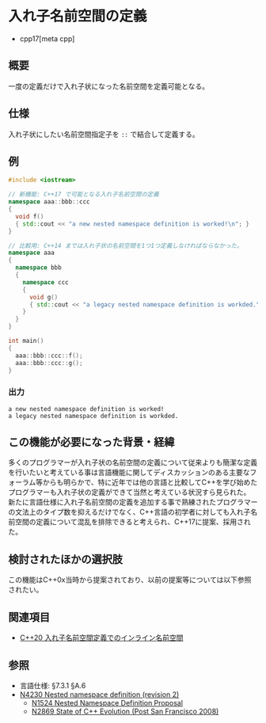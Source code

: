 # 入れ子名前空間の定義
* cpp17[meta cpp]

## 概要
一度の定義だけで入れ子状になった名前空間を定義可能となる。

## 仕様

入れ子状にしたい名前空間指定子を `::` で結合して定義する。

## 例
```cpp example
#include <iostream>

// 新機能: C++17 で可能となる入れ子名前空間の定義
namespace aaa::bbb::ccc
{
  void f()
  { std::cout << "a new nested namespace definition is worked!\n"; }
}

// 比較用: C++14 までは入れ子状の名前空間を1つ1つ定義しなければならなかった。
namespace aaa
{
  namespace bbb
  {
    namespace ccc
    {
      void g()
      { std::cout << "a legacy nested namespace definition is workded.\n"; }
    }
  }
}

int main()
{
  aaa::bbb::ccc::f();
  aaa::bbb::ccc::g();
}
```

### 出力
```
a new nested namespace definition is worked!
a legacy nested namespace definition is workded.
```

## この機能が必要になった背景・経緯
多くのプログラマーが入れ子状の名前空間の定義について従来よりも簡潔な定義を行いたいと考えている事は言語機能に関してディスカッションのある主要なフォーラム等からも明らかで、特に近年では他の言語と比較してC++を学び始めたプログラマーも入れ子状の定義ができて当然と考えている状況すら見られた。
新たに言語仕様に入れ子名前空間の定義を追加する事で熟練されたプログラマーの文法上のタイプ数を抑えるだけでなく、C++言語の初学者に対しても入れ子名前空間の定義について混乱を排除できると考えられ、C++17に提案、採用された。

## 検討されたほかの選択肢
この機能はC++0x当時から提案されており、以前の提案等については以下参照されたい。


## 関連項目
- [C++20 入れ子名前空間定義でのインライン名前空間](/lang/cpp20/nested_inline_mamespaces.md)


## 参照
- 言語仕様: §7.3.1 §A.6
- [N4230 Nested namespace definition (revision 2)](http://www.open-std.org/jtc1/sc22/wg21/docs/papers/2014/n4230.html)
    - [N1524 Nested Namespace Definition Proposal](http://www.open-std.org/jtc1/sc22/wg21/docs/papers/2003/n1524.htm)
    - [N2869 State of C++ Evolution (Post San Francisco 2008)](http://www.open-std.org/jtc1/sc22/wg21/docs/papers/2009/n2869.html)
